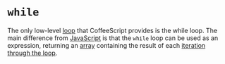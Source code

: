 # `while`

The only low-level [loop][concept-loops] that CoffeeScript provides is the while loop. The main difference from [JavaScript][language-javascript] is that the `while` loop can be used as an expression, returning an [array][type-array] containing the result of each [iteration through the loop][concept-enumeration].

[concept-enumeration]: ../../../reference/concepts/enumeration.md
[concept-loops]: ../../../reference/concepts/loops.md
[language-javascript]: ../../javascript/README.md
[type-array]: ../../../reference/types/array.md
